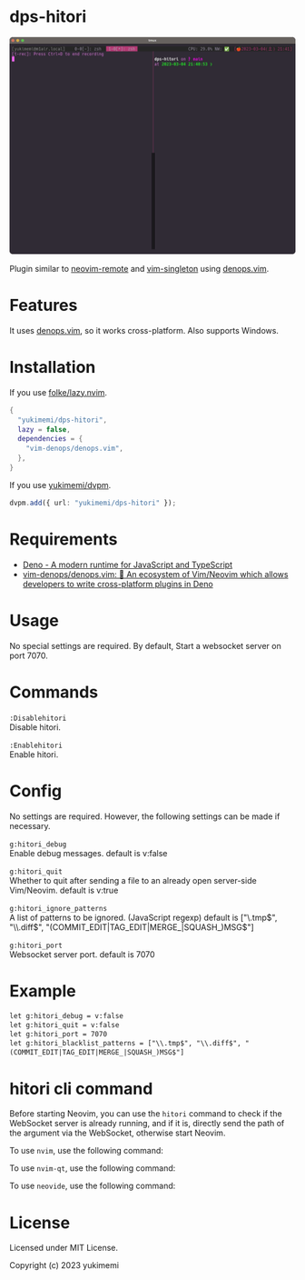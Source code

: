 # dps-hitori

<img src="./image.gif">

Plugin similar to [neovim-remote](https://github.com/mhinz/neovim-remote) and
[vim-singleton](https://github.com/thinca/vim-singleton) using
[denops.vim](https://github.com/vim-denops/denops.vim).

# Features

It uses [denops.vim](https://github.com/vim-denops/denops.vim), so it works cross-platform. Also
supports Windows.

# Installation

If you use [folke/lazy.nvim](https://github.com/folke/lazy.nvim).

```lua
{
  "yukimemi/dps-hitori",
  lazy = false,
  dependencies = {
    "vim-denops/denops.vim",
  },
}
```

If you use [yukimemi/dvpm](https://github.com/yukimemi/dvpm).

```typescript
dvpm.add({ url: "yukimemi/dps-hitori" });
```

# Requirements

- [Deno - A modern runtime for JavaScript and TypeScript](https://deno.land/)
- [vim-denops/denops.vim: 🐜 An ecosystem of Vim/Neovim which allows developers to write cross-platform plugins in Deno](https://github.com/vim-denops/denops.vim)

# Usage

No special settings are required. By default, Start a websocket server on port 7070.

# Commands

`:Disablehitori`\
Disable hitori.

`:Enablehitori`\
Enable hitori.

# Config

No settings are required. However, the following settings can be made if necessary.

`g:hitori_debug`\
Enable debug messages. default is v:false

`g:hitori_quit`\
Whether to quit after sending a file to an already open server-side Vim/Neovim. default is v:true

`g:hitori_ignore_patterns`\
A list of patterns to be ignored. (JavaScript regexp) default is ["\\.tmp$", "\\.diff$",
"(COMMIT_EDIT|TAG_EDIT|MERGE_|SQUASH_)MSG$"]

`g:hitori_port`\
Websocket server port. default is 7070

# Example

```vim
let g:hitori_debug = v:false
let g:hitori_quit = v:false
let g:hitori_port = 7070
let g:hitori_blacklist_patterns = ["\\.tmp$", "\\.diff$", "(COMMIT_EDIT|TAG_EDIT|MERGE_|SQUASH_)MSG$"]
```

# hitori cli command

Before starting Neovim, you can use the `hitori` command to check if the WebSocket server is already
running, and if it is, directly send the path of the argument via the WebSocket, otherwise start
Neovim.

To use `nvim`, use the following command:

To use `nvim-qt`, use the following command:

To use `neovide`, use the following command:

# License

Licensed under MIT License.

Copyright (c) 2023 yukimemi
